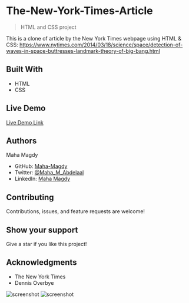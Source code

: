 #   The-New-York-Times-Article

> HTML and CSS project

This is a clone of article by the New York Times webpage using HTML & CSS: https://www.nytimes.com/2014/03/18/science/space/detection-of-waves-in-space-buttresses-landmark-theory-of-big-bang.html

##  Built With

- HTML
- CSS

## Live Demo

[Live Demo Link](https://maha-magdy.github.io/The-New-York-Times-Article/) 

## Authors

   Maha Magdy

- GitHub: [Maha-Magdy](https://github.com/Maha-Magdy)
- Twitter: [@Maha_M_Abdelaal](https://twitter.com/Maha_M_Abdelaal)
- LinkedIn: [Maha Magdy](https://www.linkedin.com/in/maha-magdy-18a8a7116/)


## Contributing

Contributions, issues, and feature requests are welcome!

## Show your support

Give a star if you like this project!

## Acknowledgments

- The New York Times
- Dennis Overbye

![screenshot](The-New-York-Times-Article-first-shoot.png)
![screenshot](The-New-York-Times-Article-index-second-shoot.png)